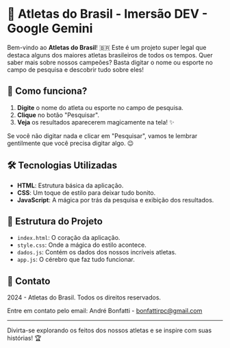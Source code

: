 # 🏅 Atletas do Brasil - Imersão DEV - Google Gemini

Bem-vindo ao **Atletas do Brasil**! 🇧🇷 Este é um projeto super legal que destaca alguns dos maiores atletas brasileiros de todos os tempos. Quer saber mais sobre nossos campeões? Basta digitar o nome ou esporte no campo de pesquisa e descobrir tudo sobre eles!

## 🚀 Como funciona?

1. **Digite** o nome do atleta ou esporte no campo de pesquisa.
2. **Clique** no botão "Pesquisar".
3. **Veja** os resultados aparecerem magicamente na tela! ✨

Se você não digitar nada e clicar em "Pesquisar", vamos te lembrar gentilmente que você precisa digitar algo. 😉

## 🛠️ Tecnologias Utilizadas

- **HTML**: Estrutura básica da aplicação.
- **CSS**: Um toque de estilo para deixar tudo bonito.
- **JavaScript**: A mágica por trás da pesquisa e exibição dos resultados.

## 📂 Estrutura do Projeto

- `index.html`: O coração da aplicação.
- `style.css`: Onde a mágica do estilo acontece.
- `dados.js`: Contém os dados dos nossos incríveis atletas.
- `app.js`: O cérebro que faz tudo funcionar.

## 📧 Contato

2024 - Atletas do Brasil. Todos os direitos reservados.

Entre em contato pelo email: André Bonfatti - bonfattirpc@gmail.com

---

Divirta-se explorando os feitos dos nossos atletas e se inspire com suas histórias! 🏆
